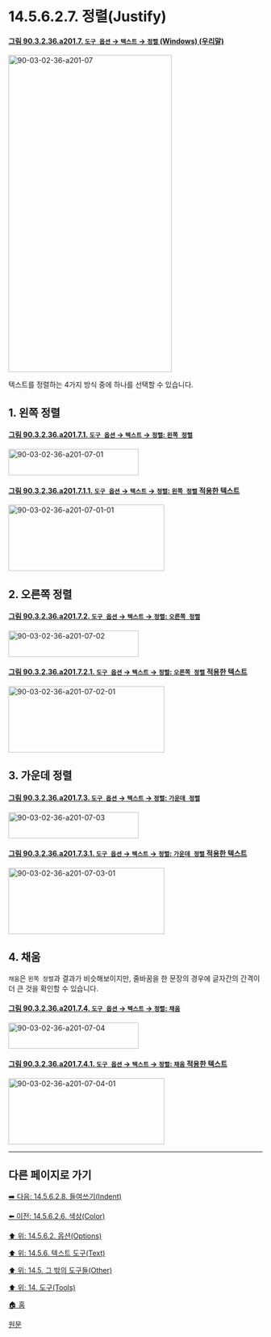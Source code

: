 # 14.5.6.2.7. 정렬(Justify)

<a id="90-03-02-36-a201-07"></a>

#### [그림 90.3.2.36.a201.7. `도구 옵션` → `텍스트` → `정렬` (Windows) (우리말)](./90-03-02-36-text.md#90-03-02-36-a201-07)
<img width="324" height="627" alt="90-03-02-36-a201-07" src="https://github.com/wonder13662/gimp/assets/15767104/4c4541c3-f7b6-4e9f-ad0d-12ca5f365555" />

텍스트를 정렬하는 4가지 방식 중에 하나를 선택할 수 있습니다.

## 1. 왼쪽 정렬

<a id="90-03-02-36-a201-07-01"></a>

#### [그림 90.3.2.36.a201.7.1. `도구 옵션` → `텍스트` → `정렬`: `왼쪽 정렬`](./90-03-02-36-text.md#90-03-02-36-a201-07-01)
<img width="258" height="52" alt="90-03-02-36-a201-07-01" src="https://github.com/wonder13662/gimp/assets/15767104/92d8905a-16e2-4554-b4e0-21e3f68d4bbc">

<a id="90-03-02-36-a201-07-01-01"></a>

#### [그림 90.3.2.36.a201.7.1.1. `도구 옵션` → `텍스트` → `정렬`: `왼쪽 정렬` 적용한 텍스트](./90-03-02-36-text.md#90-03-02-36-a201-07-01-01)
<img width="309" height="131" alt="90-03-02-36-a201-07-01-01" src="https://github.com/wonder13662/gimp/assets/15767104/ac9dd074-8248-4295-a77a-7de0cf485cdc">

## 2. 오른쪽 정렬

<a id="90-03-02-36-a201-07-02"></a>

#### [그림 90.3.2.36.a201.7.2. `도구 옵션` → `텍스트` → `정렬`: `오른쪽 정렬`](./90-03-02-36-text.md#90-03-02-36-a201-07-02)
<img width="258" height="52" alt="90-03-02-36-a201-07-02" src="https://github.com/wonder13662/gimp/assets/15767104/9a482627-6f18-4889-ad09-de14f865eb38">

<a id="90-03-02-36-a201-07-02-01"></a>

#### [그림 90.3.2.36.a201.7.2.1. `도구 옵션` → `텍스트` → `정렬`: `오른쪽 정렬` 적용한 텍스트](./90-03-02-36-text.md#90-03-02-36-a201-07-02-01)
<img width="309" height="131" alt="90-03-02-36-a201-07-02-01" src="https://github.com/wonder13662/gimp/assets/15767104/bc36bd28-84f0-4a08-9b86-5c765aa05a60">

## 3. 가운데 정렬

<a id="90-03-02-36-a201-07-03"></a>

#### [그림 90.3.2.36.a201.7.3. `도구 옵션` → `텍스트` → `정렬`: `가운데 정렬`](./90-03-02-36-text.md#90-03-02-36-a201-07-03)
<img width="258" height="52" alt="90-03-02-36-a201-07-03" src="https://github.com/wonder13662/gimp/assets/15767104/d1723aee-6caa-48f1-8563-0578f062c39e">

<a id="90-03-02-36-a201-07-03-01"></a>

#### [그림 90.3.2.36.a201.7.3.1. `도구 옵션` → `텍스트` → `정렬`: `가운데 정렬` 적용한 텍스트](./90-03-02-36-text.md#90-03-02-36-a201-07-03-01)
<img width="309" height="131" alt="90-03-02-36-a201-07-03-01" src="https://github.com/wonder13662/gimp/assets/15767104/59b8f58a-0479-497d-bec8-478fc90264bf">

## 4. 채움
`채움`은 `왼쪽 정렬`과 결과가 비슷해보이지만, 줄바꿈을 한 문장의 경우에 글자간의 간격이 더 큰 것을 확인할 수 있습니다.

<a id="90-03-02-36-a201-07-04"></a>

#### [그림 90.3.2.36.a201.7.4. `도구 옵션` → `텍스트` → `정렬`: `채움`](./90-03-02-36-text.md#90-03-02-36-a201-07-04)
<img width="258" height="52" alt="90-03-02-36-a201-07-04" src="https://github.com/wonder13662/gimp/assets/15767104/fce04b97-c889-4545-8594-dc66a84642af">

<a id="90-03-02-36-a201-07-04-01"></a>

#### [그림 90.3.2.36.a201.7.4.1. `도구 옵션` → `텍스트` → `정렬`: `채움` 적용한 텍스트](./90-03-02-36-text.md#90-03-02-36-a201-07-04-01)
<img width="309" height="131" alt="90-03-02-36-a201-07-04-01" src="https://github.com/wonder13662/gimp/assets/15767104/a50b28dd-8d51-41b7-aa0b-74bc9a2a4d42">

***

## 다른 페이지로 가기

[➡️ 다음: 14.5.6.2.8. 들여쓰기(Indent)](./14-05-06-02-08-indent.md)

[⬅️ 이전: 14.5.6.2.6. 색상(Color)](./14-05-06-02-06-color.md)

[⬆️ 위: 14.5.6.2. 옵션(Options)](./14-05-06-02-00-options.md)

[⬆️ 위: 14.5.6. 텍스트 도구(Text)](./14-05-06-00-text.md)

[⬆️ 위: 14.5. 그 밖의 도구들(Other)](./14-05-00-other.md)

[⬆️ 위: 14. 도구(Tools)](./14-00-tools.md)

[🏠 홈](./00-home.md)

[원문](https://docs.gimp.org/2.10/ko/gimp-tool-text.html#idm17062)